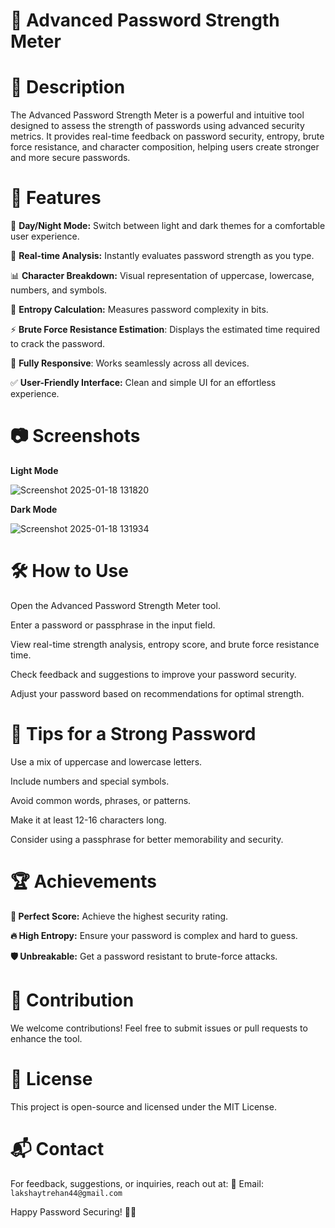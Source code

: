# 🔐 Advanced Password Strength Meter

# 🌟 Description

The Advanced Password Strength Meter is a powerful and intuitive tool designed to assess the strength of passwords using advanced security metrics. It provides real-time feedback on password security, entropy, brute force resistance, and character composition, helping users create stronger and more secure passwords.

# 🚀 Features

🔄 **Day/Night Mode:** Switch between light and dark themes for a comfortable user experience.

🔎 **Real-time Analysis:** Instantly evaluates password strength as you type.

📊 **Character Breakdown:** Visual representation of uppercase, lowercase, numbers, and symbols.

🔐 **Entropy Calculation:** Measures password complexity in bits.

⚡ **Brute Force Resistance Estimation**: Displays the estimated time required to crack the password.

📱 **Fully Responsive**: Works seamlessly across all devices.

✅ **User-Friendly Interface:** Clean and simple UI for an effortless experience.

# 📷 Screenshots

**Light Mode**

![Screenshot 2025-01-18 131820](https://github.com/user-attachments/assets/00bb2800-805f-4dac-87c9-44c59feae68e)

**Dark Mode**

![Screenshot 2025-01-18 131934](https://github.com/user-attachments/assets/0a108c93-da01-4e72-a1ce-1f833b79a885)

# 🛠️ How to Use

Open the Advanced Password Strength Meter tool.

Enter a password or passphrase in the input field.

View real-time strength analysis, entropy score, and brute force resistance time.

Check feedback and suggestions to improve your password security.

Adjust your password based on recommendations for optimal strength.

# 📌 Tips for a Strong Password

Use a mix of uppercase and lowercase letters.

Include numbers and special symbols.

Avoid common words, phrases, or patterns.

Make it at least 12-16 characters long.

Consider using a passphrase for better memorability and security.

# 🏆 Achievements

**🏅 Perfect Score:** Achieve the highest security rating.

**🔥 High Entropy:** Ensure your password is complex and hard to guess.

**🛡️ Unbreakable:** Get a password resistant to brute-force attacks.

# 🤝 Contribution

We welcome contributions! Feel free to submit issues or pull requests to enhance the tool.

# 📜 License

This project is open-source and licensed under the MIT License.

# 📬 Contact

For feedback, suggestions, or inquiries, reach out at:
📧 Email: `lakshaytrehan44@gmail.com`

Happy Password Securing! 🔐🎉

